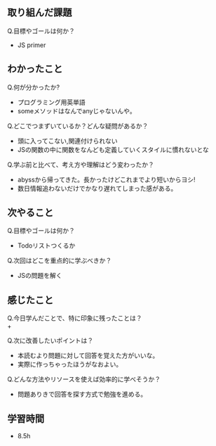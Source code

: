 ## 取り組んだ課題
Q.目標やゴールは何か？  
+ JS primer

## わかったこと
Q.何が分かったか?  
+ プログラミング用英単語
+ someメソッドはなんでanyじゃないんや。


Q.どこでつまずいているか？どんな疑問があるか？
+ 頭に入ってこない,関連付けられない
+ JSの関数の中に関数をなんども定義していくスタイルに慣れないとな


Q.学ぶ前と比べて、考え方や理解はどう変わったか？
+ abyssから帰ってきた。長かったけどこれまでより短いからヨシ!
+ 数日情報追わないだけでかなり遅れてしまった感がある。


## 次やること
Q.目標やゴールは何か？  
+ Todoリストつくるか


Q.次回はどこを重点的に学ぶべきか？  
+ JSの問題を解く


## 感じたこと
Q.今日学んだことで、特に印象に残ったことは？  
+ 


Q.次に改善したいポイントは？  
+ 本読むより問題に対して回答を覚えた方がいいな。
+ 実際に作っちゃったほうがなおよい。


Q.どんな方法やリソースを使えば効率的に学べそうか？
+ 問題ありきで回答を探す方式で勉強を進める。


## 学習時間
+ 8.5h

